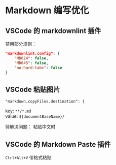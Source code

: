 # Markdown 编写优化

## VSCode 的 markdownlint 插件

禁用部分规则：

```json
"markdownlint.config": {
    "MD024": false,
    "MD045": false,
    "no-hard-tabs": false
}
```

## VSCode 粘贴图片

`"markdown.copyFiles.destination": {`

key: `**/*.md`  
value: `${documentBaseName}/`

待解决问题： 粘贴中文时

## VSCode 的 Markdown Paste 插件

`Ctrl+Alt+V` 带格式粘贴
